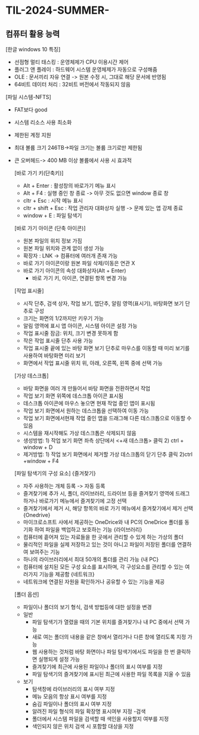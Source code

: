 # TIL-2024-SUMMER-

## 컴퓨터 활용 능력

[한글 windows 10 특징]
- 선점형 멀티 태스킹 : 운영체제가 CPU 이용시간 제어
- 플러그 앤 플레이 : 하드웨어 시스템 운영체제가 자동으로 구성해줌
- OLE : 문서끼리 자유 연결 -> 원본 수정 시, 그대로 해당 문서에 반영됨
- 64비트 데이터 처리 : 32비트 버전에서 작동되지 않음

[파일 시스템-NFTS]
- FAT보다 good
- 시스템 리소스 사용 최소화
- 제한된 계정 지원
- 최대 볼륨 크기 246TB->파일 크기는 볼륨 크기로만 제한됨
- 큰 오버헤드-> 400 MB 이상 볼륨에서 사용 시 효과적

  [바로 가기 키(단축키)]
  - Alt + Enter : 활성창의 바로가기 메뉴 표시
  - Alt + F4 : 실행 중인 창 종료 -> 아무 것도 없으면 window 종료 창
  - cltr + Esc : 시작 메뉴 표시
  - cltr + shift + Esc :  작업 관리자 대화상자 실행 -> 문제 있는 앱 강제 종료
  - window + E : 파일 탐색기
 
  [바로 가기 아이콘 (단축 아이콘)]
  - 원본 파일의 위치 정보 가짐
  - 원본 파일 위치와 관계 없이 생성 가능
  - 확장자 : LNK -> 컴퓨터에 여러개 존재 가능
  - 바로 가기 아이콘이랑 원본 파일 삭제/이동은 연관 X
  - 바로 가기 아이콘의 속성 대화상자(Alt + Enter)
    - 바로 가기 키, 아이콘, 연결된 항목 변경 가능

  [작업 표시줄]
  -  시작 단추, 검색 상자, 작업 보기, 앱단추, 알림 영역(표시기), 바탕화면 보기 단추로 구성
  -  크기는 화면의 1/2까지만 키우기 가능
  -  알림 영역에 표시 앱 아이콘, 시스템 아이콘 설정 가능
  -  작업 표시줄 잠금: 위치, 크기 변경 못하게 함
  -  작은 작업 표시줄 단추 사용 가능
  -  작업 표시줄 끝에 있는 바탕 화면 보기 단추로 마우스를 이동할 때 미리 보기를 사용하여 바탕화면 미리 보기
  -  화면에서 작업 표시줄 위치 위, 아래, 오른쪽, 왼쪽 중에 선택 가능
 
  [가상 데스크톱]
  - 바탕 화면을 여러 개 만들어서 바탕 화면을 전환하면서 작업
  - 작업 보기 화면 위쪽에 데스크톱 아이콘 표시됨
  - 데스크톱 아이콘에 마우스 놓으면 현재 작업 중인 앱이 표시됨
  - 작업 보기 화면에서 원하는 데스크톱을 선택하여 이동 가능
  - 작업 보기 화면에서현재 작업 중인 앱을 드래그해 다른 데스크톱으로 이동할 수 있음
  - 시스템을 재시작해도 가상 데스크톱은 삭제되지 않음
  - 생성방법: 1) 작업 보기 화면 좌측 상단에서 <+새 데스크톱> 클릭 2) ctrl + window + D
  - 제거방법: 1) 작업 보기 화면에서 제거할 가상 데스크톱의 닫기 단추 클릭 2)ctrl +window + F4
 
  [파일 탐색기의 구성 요소]
  {즐겨찾기}
  - 자주 사용하는 개체 등록 -> 자동 등록
  - 즐겨찾기에 추가 시, 폴더, 라이브러리, 드라이브 등을 즐겨찾기 영역에 드래그하거나 바로가기 메뉴에서 즐겨찾기에 고정 선택
  - 즐겨찾기에서 제거 시, 해당 항목의 바로 가기 메뉴에서 즐겨찾기에서 제거 선택
  {Onedrive}
  - 마이크로소프트 사에서 제공하는 OneDrice와 내 PC의 OneDrice 폴더를 동기화 하여 파일을 백업하고 보호하는 기능
  {라이브러리}
  - 컴퓨터에 흩어져 있는 자료들을 한 곳에서 관리할 수 있게 하는 가상의 폴더
  - 물리적인 파일을 실제 저장하고 있는 것이 아니고 파일이 저장된 폴더를 연결하여 보여주는 기능
  - 하나의 라이브러리에서 최대 50개의 폴더를 관리 가능
  {내 PC}
  - 컴퓨터에 설치된 모든 구성 요소를 표시하며, 각 구성요소를 관리할 수 있는 여러가지 기능을 제공함
  {네트워크}
  - 네트워크에 연결된 자원을 확인하거나 공유할 수 있는 기능을 제공
 
  [폴더 옵션]
  - 파일이나 폴더의 보기 형식, 검색 방법등에 대한 설정을 변경
  - 일반
      - 파일 탐색기가 열렸을 때의 기본 위치를 즐겨찾기나 내 PC 중에서 선택 가능
      - 새로 여는 폴더의 내용을 같은 창에서 열리거나 다른 창에 열리도록 지정 가능
      - 웹 사용하는 것처럼 바탕 화면이나 파일 탐색기에서도 파일을 한 번 클릭하면 실행되게 설정 가능
      - 즐겨찾기에 최근에 사용된 파일이나 폴더의 표시 여부를 지정
      - 파일 탐색기의 즐겨찾기에 표시된 최근에 사용한 파일 목록을 지울 수 있음
  - 보기
      - 탐색창에 라이브러리의 표시 여부 지정
      - 메뉴 모음의 항상 표시 여부를 지정
      - 숨김 파일이나 폴더의 표시 여부 지정
      - 알려진 파일 형식의 파일 확장명 표시여부 지정
  -검색
    - 폴더에서 시스템 파일을 검색할 때 색인을 사용할지 여부를 지정
    - 색인되지 않은 위치 검색 시 포함할 대상을 지정
